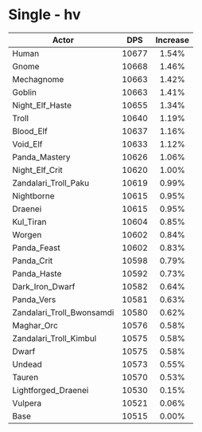 # Single - hv
| Actor | DPS | Increase |
|---|:---:|:---:|
|Human|10677|1.54%|
|Gnome|10668|1.46%|
|Mechagnome|10663|1.42%|
|Goblin|10663|1.41%|
|Night_Elf_Haste|10655|1.34%|
|Troll|10640|1.19%|
|Blood_Elf|10637|1.16%|
|Void_Elf|10633|1.12%|
|Panda_Mastery|10626|1.06%|
|Night_Elf_Crit|10620|1.00%|
|Zandalari_Troll_Paku|10619|0.99%|
|Nightborne|10615|0.95%|
|Draenei|10615|0.95%|
|Kul_Tiran|10604|0.85%|
|Worgen|10602|0.84%|
|Panda_Feast|10602|0.83%|
|Panda_Crit|10598|0.79%|
|Panda_Haste|10592|0.73%|
|Dark_Iron_Dwarf|10582|0.64%|
|Panda_Vers|10581|0.63%|
|Zandalari_Troll_Bwonsamdi|10580|0.62%|
|Maghar_Orc|10576|0.58%|
|Zandalari_Troll_Kimbul|10575|0.58%|
|Dwarf|10575|0.58%|
|Undead|10573|0.55%|
|Tauren|10570|0.53%|
|Lightforged_Draenei|10530|0.15%|
|Vulpera|10521|0.06%|
|Base|10515|0.00%|
